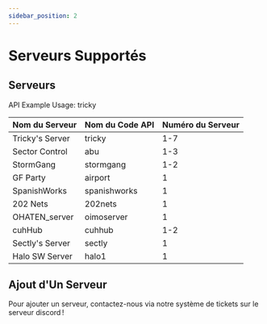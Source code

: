 ```yaml
---
sidebar_position: 2
---
```


# Serveurs Supportés

## Serveurs
API Example Usage: <span class="code-text">tricky<number></span>

| Nom du Serveur  | Nom du Code API | Numéro du Serveur |
| --------------- | --------------- | ----------------- |
| Tricky's Server | tricky          | 1-7               |
| Sector Control  | abu             | 1-3               |
| StormGang       | stormgang       | 1-2               |
| GF Party        | airport         | 1                 |
| SpanishWorks    | spanishworks    | 1                 |
| 202 Nets        | 202nets         | 1                 |
| OHATEN_server   | oimoserver      | 1                 |
| cuhHub          | cuhhub          | 1-2               |
| Sectly's Server | sectly          | 1                 |
| Halo SW Server  | halo1           | 1                 |

## Ajout d'Un Serveur
Pour ajouter un serveur, contactez-nous via notre système de tickets sur le serveur discord !